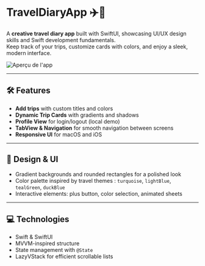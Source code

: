 # TravelDiaryApp ✈️📔

A **creative travel diary app** built with SwiftUI, showcasing UI/UX design skills and Swift development fundamentals.  
Keep track of your trips, customize cards with colors, and enjoy a sleek, modern interface.  


![Aperçu de l'app](TravelDiaryApp.png)


---

## 🛠 Features
- **Add trips** with custom titles and colors  
- **Dynamic Trip Cards** with gradients and shadows  
- **Profile View** for login/logout (local demo)  
- **TabView & Navigation** for smooth navigation between screens  
- **Responsive UI** for macOS and iOS  

---

## 🎨 Design & UI
- Gradient backgrounds and rounded rectangles for a polished look  
- Color palette inspired by travel themes : `turquoise`, `lightBlue`, `tealGreen`, `duckBlue`  
- Interactive elements: plus button, color selection, animated sheets  

---

## 💻 Technologies
- Swift & SwiftUI  
- MVVM-inspired structure  
- State management with `@State`  
- LazyVStack for efficient scrollable lists
